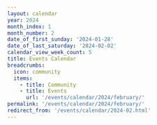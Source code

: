 ```yaml
---
layout: calendar
year: 2024
month_index: 1
month_number: 2
date_of_first_sunday: '2024-01-28'
date_of_last_saturday: '2024-02-02'
calendar_view_week_count: 5
title: Events Calendar
breadcrumbs:
  icon: community
  items:
    - title: Community
    - title: Events
      url: '/events/calendar/2024/february/'
permalink: '/events/calendar/2024/february/'
redirect_from: '/events/calendar/2024-02.html'
---
```


